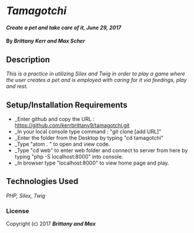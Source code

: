 # _Tamagotchi_

#### _Create a pet and take care of it, June 29, 2017_

#### By _**Brittany Kerr and Max Scher**_

## Description

_This is a practice in utilizing Silex and Twig in order to play a game where the user creates a pet and is employed with caring for it via feedings, play and rest._

## Setup/Installation Requirements

* _Enter github and copy the URL : https://github.com/kerrbrittany9/tamagotchi.git
* _In your local console type command : "git clone [add URL]"
* _Enter the folder from the Desktop by typing "cd tamagotchi"
* _Type "atom . " to open and view code.
* _Type "cd web" to enter web folder and connect to server from here by typing  "php -S localhost:8000" into console.
* _In browser type "localhost:8000" to view home page and play.


## Technologies Used

_PHP, Silex, Twig_

### License


Copyright (c) 2017 **_Brittany and Max_**
